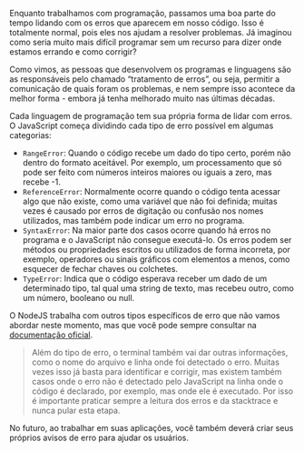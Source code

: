 Enquanto trabalhamos com programação, passamos uma boa parte do tempo lidando com os erros que aparecem em nosso código. Isso é totalmente normal, pois eles nos ajudam a resolver problemas. Já imaginou como seria muito mais difícil programar sem um recurso para dizer onde estamos errando e como corrigir?

Como vimos, as pessoas que desenvolvem os programas e linguagens são as responsáveis pelo chamado “tratamento de erros”, ou seja, permitir a comunicação de quais foram os problemas, e nem sempre isso acontece da melhor forma - embora já tenha melhorado muito nas últimas décadas.

Cada linguagem de programação tem sua própria forma de lidar com erros. O JavaScript começa dividindo cada tipo de erro possível em algumas categorias:

* `RangeError`: Quando o código recebe um dado do tipo certo, porém não dentro do formato aceitável. Por exemplo, um processamento que só pode ser feito com números inteiros maiores ou iguais a zero, mas recebe -1.
* `ReferenceError`: Normalmente ocorre quando o código tenta acessar algo que não existe, como uma variável que não foi definida; muitas vezes é causado por erros de digitação ou confusão nos nomes utilizados, mas também pode indicar um erro no programa.
* `SyntaxError`: Na maior parte dos casos ocorre quando há erros no programa e o JavaScript não consegue executá-lo. Os erros podem ser métodos ou propriedades escritos ou utilizados de forma incorreta, por exemplo, operadores ou sinais gráficos com elementos a menos, como esquecer de fechar chaves ou colchetes.
* `TypeError`: Indica que o código esperava receber um dado de um determinado tipo, tal qual uma string de texto, mas recebeu outro, como um número, booleano ou null.

O NodeJS trabalha com outros tipos específicos de erro que não vamos abordar neste momento, mas que você pode sempre consultar na [documentação oficial](https://nodejs.org/api/errors.html#errors_errors).

> Além do tipo de erro, o terminal também vai dar outras informações, como o nome do arquivo e linha onde foi detectado o erro. Muitas vezes isso já basta para identificar e corrigir, mas existem também casos onde o erro não é detectado pelo JavaScript na linha onde o código é declarado, por exemplo, mas onde ele é executado. Por isso é importante praticar sempre a leitura dos erros e da stacktrace e nunca pular esta etapa.

No futuro, ao trabalhar em suas aplicações, você também deverá criar seus próprios avisos de erro para ajudar os usuários.